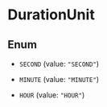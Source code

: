 

# DurationUnit

## Enum


* `SECOND` (value: `"SECOND"`)

* `MINUTE` (value: `"MINUTE"`)

* `HOUR` (value: `"HOUR"`)



